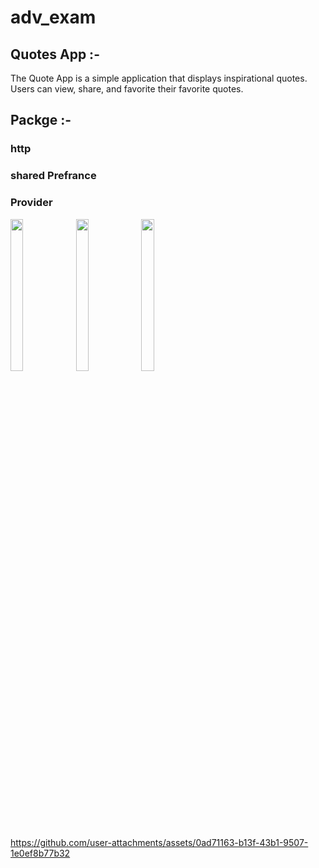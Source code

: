 # adv_exam

## Quotes App :-

The Quote App is a simple application that displays inspirational quotes. Users can view, share, and favorite their favorite quotes. 

## Packge :-
### http
### shared Prefrance
### Provider

<p>
  <img src ="https://github.com/user-attachments/assets/37f93c41-67bd-45e0-a63d-245f74b20443" height = 25% width = 20%>
    <img src ="https://github.com/user-attachments/assets/e4409746-10c1-4bb4-b9ce-bc65938b3acc" height = 25% width = 20%>
    <img src ="https://github.com/user-attachments/assets/30e762f5-ef4e-47d7-a83b-b583d8521ced" height = 25% width = 20%>
</p>



https://github.com/user-attachments/assets/0ad71163-b13f-43b1-9507-1e0ef8b77b32

